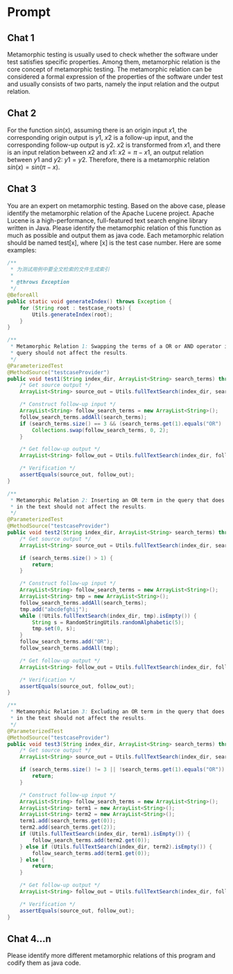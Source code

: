 # Prompt

## Chat 1

Metamorphic testing is usually used to check whether the software under test satisfies specific properties. Among them, metamorphic relation is the core concept of metamorphic testing. The metamorphic relation can be considered a formal expression of the properties of the software under test and usually consists of two parts, namely the input relation and the output relation.

## Chat 2

For the function $sin(x)$, assuming there is an origin input $x1$, the corresponding origin output is $y1$, $x2$ is a follow-up input, and the corresponding follow-up output is $y2$. $x2$ is transformed from $x1$, and there is an input relation between $x2$ and $x1$: $x2=\pi-x1$, an output relation between $y1$ and $y2$: $y1=y2$. Therefore, there is a metamorphic relation $sin(x)=sin(\pi-x)$.

## Chat 3

You are an expert on metamorphic testing. Based on the above case, please identify the metamorphic relation of the Apache Lucene project. Apache Lucene is a high-performance, full-featured text search engine library written in Java. Please identify the metamorphic relation of this function as much as possible and output them as java code. Each metamorphic relation should be named test[x], where [x] is the test case number. Here are some examples:

```java
/**
 * 为测试用例中要全文检索的文件生成索引
 *
 * @throws Exception
 */
@BeforeAll
public static void generateIndex() throws Exception {
    for (String root : testcase_roots) {
        Utils.generateIndex(root);
    }
}

/**
 * Metamorphic Relation 1: Swapping the terms of a OR or AND operator in the
 * query should not affect the results.
 */
@ParameterizedTest
@MethodSource("testcaseProvider")
public void test1(String index_dir, ArrayList<String> search_terms) throws Exception {
    /* Get source output */
    ArrayList<String> source_out = Utils.fullTextSearch(index_dir, search_terms);

    /* Construct follow-up input */
    ArrayList<String> follow_search_terms = new ArrayList<String>();
    follow_search_terms.addAll(search_terms);
    if (search_terms.size() == 3 && (search_terms.get(1).equals("OR") || search_terms.get(1).equals("AND"))) {
        Collections.swap(follow_search_terms, 0, 2);
    }

    /* Get follow-up output */
    ArrayList<String> follow_out = Utils.fullTextSearch(index_dir, follow_search_terms);

    /* Verification */
    assertEquals(source_out, follow_out);
}

/**
 * Metamorphic Relation 2: Inserting an OR term in the query that does not exist
 * in the text should not affect the results.
 */
@ParameterizedTest
@MethodSource("testcaseProvider")
public void test2(String index_dir, ArrayList<String> search_terms) throws Exception {
    /* Get source output */
    ArrayList<String> source_out = Utils.fullTextSearch(index_dir, search_terms);

    if (search_terms.size() > 1) {
        return;
    }

    /* Construct follow-up input */
    ArrayList<String> follow_search_terms = new ArrayList<String>();
    ArrayList<String> tmp = new ArrayList<String>();
    follow_search_terms.addAll(search_terms);
    tmp.add("abcdefghij");
    while (!Utils.fullTextSearch(index_dir, tmp).isEmpty()) {
        String s = RandomStringUtils.randomAlphabetic(5);
        tmp.set(0, s);
    }
    follow_search_terms.add("OR");
    follow_search_terms.addAll(tmp);

    /* Get follow-up output */
    ArrayList<String> follow_out = Utils.fullTextSearch(index_dir, follow_search_terms);

    /* Verification */
    assertEquals(source_out, follow_out);
}

/**
 * Metamorphic Relation 3: Excluding an OR term in the query that does not exist
 * in the text should not affect the results.
 */
@ParameterizedTest
@MethodSource("testcaseProvider")
public void test3(String index_dir, ArrayList<String> search_terms) throws Exception {
    /* Get source output */
    ArrayList<String> source_out = Utils.fullTextSearch(index_dir, search_terms);

    if (search_terms.size() != 3 || !search_terms.get(1).equals("OR")) {
        return;
    }

    /* Construct follow-up input */
    ArrayList<String> follow_search_terms = new ArrayList<String>();
    ArrayList<String> term1 = new ArrayList<String>();
    ArrayList<String> term2 = new ArrayList<String>();
    term1.add(search_terms.get(0));
    term2.add(search_terms.get(2));
    if (Utils.fullTextSearch(index_dir, term1).isEmpty()) {
        follow_search_terms.add(term2.get(0));
    } else if (Utils.fullTextSearch(index_dir, term2).isEmpty()) {
        follow_search_terms.add(term1.get(0));
    } else {
        return;
    }

    /* Get follow-up output */
    ArrayList<String> follow_out = Utils.fullTextSearch(index_dir, follow_search_terms);

    /* Verification */
    assertEquals(source_out, follow_out);
}
```

## Chat 4...n

Please identify more different metamorphic relations of this program and codify them as java code.